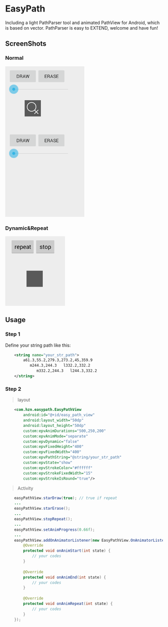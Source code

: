 # EasyPath
Including a light PathParser tool and animated PathView for Android, which is based on vector. PathParser is easy to EXTEND, welcome and have fun!

## ScreenShots
### Normal
![EasyPath](https://github.com/huzenan/EasyPath/blob/master/screenshots/easy_path.gif)
### Dynamic&Repeat
![EasyPathRepeat](https://github.com/huzenan/EasyPath/blob/master/screenshots/easy_path_repeat.gif)

## Usage
### Step 1
Define your string path like this:
```xml
    <string name="your_str_path">
        a61.3,55.2,279.3,273.2,45,359.9
           m244.3,244.3   l332.2,332.2
              m332.2,244.3   l244.3,332.2
    </string>
```
### Step 2
> layout

```xml
    <com.hzn.easypath.EasyPathView
        android:id="@+id/easy_path_view"
        android:layout_width="50dp"
        android:layout_height="50dp"
        custom:epvAnimDurations="500,250,200"
        custom:epvAnimMode="separate"
        custom:epvDynamic="false"
        custom:epvFixedHeight="400"
        custom:epvFixedWidth="400"
        custom:epvPathString="@string/your_str_path"
        custom:epvState="show"
        custom:epvStrokeColor="#ffffff"
        custom:epvStrokeFixedWidth="15"
        custom:epvStrokeIsRound="true"/>
```
> Activity

```java
    easyPathView.starDraw(true); // true if repeat
    ...
    easyPathView.starErase();
    ...
    easyPathView.stopRepeat();
    ...
    easyPathView.setAnimProgress(0.66f);
    ...
    easyPathView.addOnAnimatorListener(new EasyPathView.OnAnimatorListener() {
        @Override
        protected void onAnimStart(int state) {
            // your codes
        }
        
        @Override
        protected void onAnimEnd(int state) {
            // your codes
        }
        
        @Override
        protected void onAnimRepeat(int state) {
            // your codes
        }
    });
```
